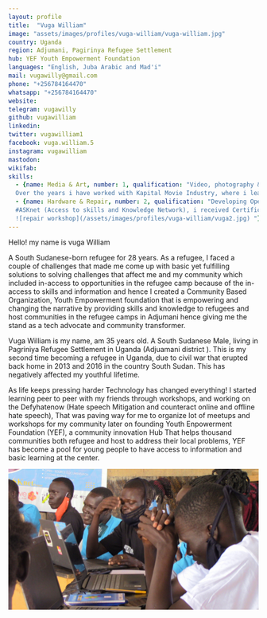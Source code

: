 ```yaml
---
layout: profile
title:  "Vuga William"
image: "assets/images/profiles/vuga-william/vuga-william.jpg"
country: Uganda
region: Adjumani, Pagirinya Refugee Settlement
hub: YEF Youth Empowerment Foundation
languages: "English, Juba Arabic and Mad'i"
mail: vugawilly@gmail.com
phone: "+256784164470"
whatsapp: "+256784164470"
website: 
telegram: vugawilly
github: vugawilliam
linkedin: 
twitter: vugawilliam1
facebook: vuga.william.5
instagram: vugawilliam
mastodon: 
wikifab:
skills:
  - {name: Media & Art, number: 1, qualification: "Video, photography & Audio \n \n
  Over the years i have worked with Kapital Movie Industry, where i learned a lot about leadership, videography and storytelling and I am proud to be able to use these tools and softwares \n \n ![film shooting](/assets/images/profiles/vuga-william/vuga1.JPG) "}
  - {name: Hardware & Repair, number: 2, qualification: "Developing Open Technology Skills and imparting Community Information \n \n
  #ASKnet (Access to skills and Knowledge Network), i received Certificate of completion of the training Program on developing open technology skills and imparting community information \n \n 
  ![repair workshop](/assets/images/profiles/vuga-william/vuga2.jpg) "}
---
```

Hello! my name is vuga William

A South Sudanese-born refugee for 28 years. As a refugee, I faced a couple of challenges that made me come up with basic yet fulfilling solutions to solving challenges that affect me and my community which included in-access to opportunities in the refugee camp because of the in- access to skills and information and hence I created a Community Based Organization, Youth Empowerment foundation that is empowering and changing the narrative by providing skills and knowledge to refugees and host communities in the refugee camps in Adjumani hence giving me the stand as a tech advocate and community transformer.

Vuga William is my name, am 35 years old. A South Sudanese Male, living in Pagriniya Refugee Settlement in Uganda (Adjuamani district ). This is my second time becoming a refugee in Uganda, due to civil war that erupted back home in 2013 and 2016 in the country South Sudan. This has negatively affected my youthful lifetime.

 As life keeps pressing harder Technology has changed everything! I started learning peer to peer with my friends through workshops, and working on the Defyhatenow (Hate speech Mitigation and counteract online and offline hate speech), That was paving way for me to organize lot of meetups and workshops for my community later on founding Youth Enpowerment Foundation (YEF), a community innovation Hub That helps thousand communities both refugee and host to address their local problems, YEF has become a pool for young people to have access to information and basic learning at the center.
 
![workshop](/assets/images/profiles/vuga-william/vuga3.JPG)